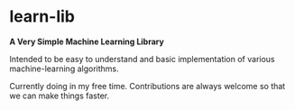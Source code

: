 # learn-lib
<strong>A Very Simple Machine Learning Library</strong>
<br>
<p>Intended to be easy to understand and basic
implementation of various machine-learning algorithms.
</p>
<p>
Currently doing in my free time.
Contributions are always welcome so that we can make things faster.
</p>
